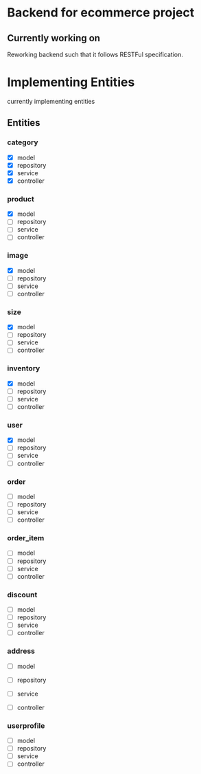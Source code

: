 # Backend for ecommerce project
## Currently working on
Reworking backend such that it follows RESTFul specification. 

# Implementing Entities
currently implementing entities 

## Entities
### category
- [x] model
- [x] repository
- [x] service
- [x] controller

### product
- [x] model
- [ ] repository
- [ ] service
- [ ] controller

### image
- [x] model
- [ ] repository
- [ ] service
- [ ] controller

### size
- [x] model
- [ ] repository
- [ ] service
- [ ] controller

### inventory
- [x] model
- [ ] repository
- [ ] service
- [ ] controller

### user
- [x] model
- [ ] repository
- [ ] service
- [ ] controller

### order
- [ ] model
- [ ] repository
- [ ] service
- [ ] controller

### order_item
- [ ] model
- [ ] repository
- [ ] service
- [ ] controller

### discount
- [ ] model
- [ ] repository
- [ ] service
- [ ] controller

### address
- [ ] model
- [ ] repository
- [ ] service
- [ ] controller


### userprofile
- [ ] model
- [ ] repository
- [ ] service
- [ ] controller
